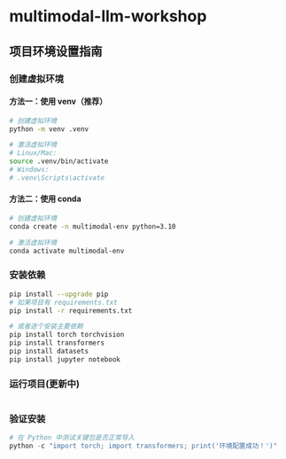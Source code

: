 # multimodal-llm-workshop

## 项目环境设置指南

### 创建虚拟环境

#### 方法一：使用 venv（推荐）

```bash
# 创建虚拟环境
python -m venv .venv

# 激活虚拟环境
# Linux/Mac:
source .venv/bin/activate
# Windows:
# .venv\Scripts\activate
```

#### 方法二：使用 conda

```bash
# 创建虚拟环境
conda create -n multimodal-env python=3.10

# 激活虚拟环境
conda activate multimodal-env
```

### 安装依赖

```bash
pip install --upgrade pip
# 如果项目有 requirements.txt
pip install -r requirements.txt

# 或者逐个安装主要依赖
pip install torch torchvision
pip install transformers
pip install datasets
pip install jupyter notebook
```

### 运行项目(更新中)

```bash

```

### 验证安装

```python
# 在 Python 中测试关键包是否正常导入
python -c "import torch; import transformers; print('环境配置成功！')"
```

